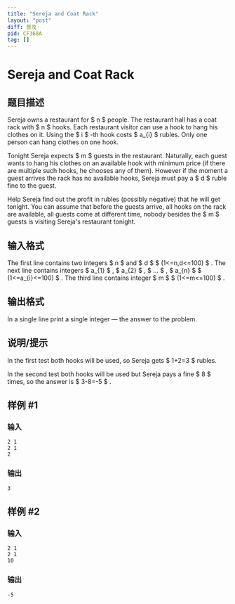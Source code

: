 ```yaml
---
title: "Sereja and Coat Rack"
layout: "post"
diff: 普及-
pid: CF368A
tag: []
---
```


# Sereja and Coat Rack

## 题目描述

Sereja owns a restaurant for $ n $ people. The restaurant hall has a coat rack with $ n $ hooks. Each restaurant visitor can use a hook to hang his clothes on it. Using the $ i $ -th hook costs $ a_{i} $ rubles. Only one person can hang clothes on one hook.

Tonight Sereja expects $ m $ guests in the restaurant. Naturally, each guest wants to hang his clothes on an available hook with minimum price (if there are multiple such hooks, he chooses any of them). However if the moment a guest arrives the rack has no available hooks, Sereja must pay a $ d $ ruble fine to the guest.

Help Sereja find out the profit in rubles (possibly negative) that he will get tonight. You can assume that before the guests arrive, all hooks on the rack are available, all guests come at different time, nobody besides the $ m $ guests is visiting Sereja's restaurant tonight.

## 输入格式

The first line contains two integers $ n $ and $ d $ $ (1<=n,d<=100) $ . The next line contains integers $ a_{1} $ , $ a_{2} $ , $ ... $ , $ a_{n} $ $ (1<=a_{i}<=100) $ . The third line contains integer $ m $ $ (1<=m<=100) $ .

## 输出格式

In a single line print a single integer — the answer to the problem.

## 说明/提示

In the first test both hooks will be used, so Sereja gets $ 1+2=3 $ rubles.

In the second test both hooks will be used but Sereja pays a fine $ 8 $ times, so the answer is $ 3-8=-5 $ .

## 样例 #1

### 输入

```
2 1
2 1
2

```

### 输出

```
3

```

## 样例 #2

### 输入

```
2 1
2 1
10

```

### 输出

```
-5

```


